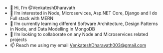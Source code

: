- 👋 Hi, I’m @VenkateshDharavath
- 👀 I’m interested in Node, Microservices, Asp.NET Core, Django and I do Full stack with MERN
- 🌱 I’m currently learning different Software Architecture, Design Patterns in Node, and Data Modelling in MongoDB
- 💞️ I’m looking to collaborate on any Node and Microservices related projects
- 📫 Reach me using my email VenkateshDharavath003@gmail.com

<!---
VenkateshDharavath/VenkateshDharavath is a ✨ special ✨ repository because its `README.md` (this file) appears on your GitHub profile.
You can click the Preview link to take a look at your changes.
--->

